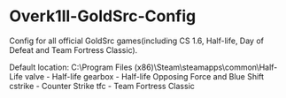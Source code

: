 # Overk1ll-GoldSrc-Config
Config for all official GoldSrc games(including CS 1.6, Half-life, Day of Defeat and Team Fortress Classic).

Default location:
C:\Program Files (x86)\Steam\steamapps\common\Half-Life
valve - Half-life
gearbox - Half-life Opposing Force and Blue Shift
cstrike - Counter Strike
tfc - Team Fortress Classic
